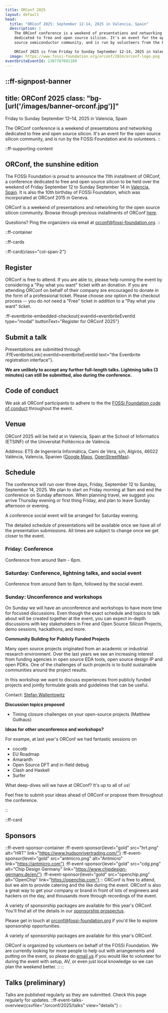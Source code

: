 ```yaml
---
title: ORConf 2025
layout: default
head:
  title: "ORConf 2025: September 12-14, 2025 in Valencia, Spain"
  description: |
    The ORConf conference is a weekend of presentations and networking
    dedicated to free and open source silicon. It's an event for the open
    source semiconductor community, and is run by volunteers from the FOSSi Foundation.

    ORConf 2025 is from Friday to Sunday September 12-14, 2025 in Valencia, Spain.
  image: https://www.fossi-foundation.org/orconf/2024/orconf-logo.png
eventbriteEventId: 1307787691189
---
```


::ff-signpost-banner
---
title: ORConf 2025
class: "bg-[url('/images/banner-orconf.jpg')]"
---

Friday to Sunday September 12&ndash;14, 2025 in Valencia, Spain

The ORConf conference is a weekend of presentations and networking dedicated to free and open source silicon. It's an event for the open source silicon community, and is run by the FOSSi Foundation and its volunteers.
::


::ff-supporting-content
## ORConf, the sunshine edition

The FOSSi Foundation is proud to announce the 11th installment of ORConf, a conference dedicated to free and open source silicon to be held over the weekend of Friday September 12 to Sunday September 14 in [Valencia, Spain](#venue). It is also the 10th birthday of FOSSi Foundation, which was incorporated at ORConf 2015 in Geneva.

ORConf is a weekend of presentations and networking for the open source silicon community. Browse through previous installments of ORConf [here](https://fossi-foundation.org/events/archive).

Questions? Ping the organizers via email at [orconf@fossi-foundation.org](mailto:orconf@fossi-foundation.org?subject=Question).
::




::ff-container

::ff-cards

  ::ff-card{class="col-span-2"}

  ## Register

  ORConf is free to attend.
  If you are able to, please help running the event by considering a "Pay what you want" ticket with an donation.
  If you are attending ORConf on behalf of their company are encouraged to donate in the form of a professional ticket.
  Please choose *one* option in the checkout process -- you do *not* need a "Free" ticket in addition to a "Pay what you want" ticket.

  :ff-eventbrite-embedded-checkout{:eventId=eventbriteEventId type="modal" buttonText="Register for ORConf 2025"}

  ## Submit a talk

  Presentations are submitted through :FfEventbriteLink{:eventId=eventbriteEventId text="the Eventbrite registration interface"}.

  **We are unlikely to accept any further full-length talks. Lightning talks (3 minutes) can still be submitted, also during the conference.**

  ## Code of conduct

  We ask all ORConf participants to adhere to the the [FOSSi Foundation code of conduct](/code-of-conduct) throughout the event.


  ## Venue

  ORConf 2025 will be held at in Valencia, Spain at the School of Informatics (ETSINF) of the Universitat Politècnica de València.

  Address: ETS de Ingeniería Informática, Camí de Vera, s/n, Algirós, 46022 València, Valencia, Spanien ([Google Maps](https://www.google.com/maps/place/UPV+-+ETS+Enginyeria+Inform%C3%A0tica+(ETSINF)/@39.482437,-0.346845,16z/data=!3m1!5s0xd60489ccfe58927:0x9e05d6ff2519e37b!4m6!3m5!1s0xd604883326cd6c7:0xded925519ef13eaf!8m2!3d39.482437!4d-0.346845!16s%2Fg%2F11c1qy0y7k?entry=ttu&g_ep=EgoyMDI1MDcwOS4wIKXMDSoASAFQAw%3D%3D), [OpenStreetMap](https://www.openstreetmap.org/?mlat=39.482388&mlon=-0.346922#map=19/39.482388/-0.346922)).

  ## Schedule

  The conference will run over three days, Friday, September 12 to Sunday, September 14, 2025.
  We plan to start on Friday morning at 9am and end the conference on Sunday afternoon.
  When planning travel, we suggest you arrive Thursday evening or first thing Friday, and plan to leave Sunday afternoon or evening.

  A conference social event will be arranged for Saturday evening.

  The detailed schedule of presentations will be available once we have all of the presentation submissions.
  All times are subject to change once we get closer to the event.

  ### Friday: Conference

  Conference from around 9am - 6pm.

  ### Saturday: Conference, lightning talks, and social event

  Conference from around 9am to 6pm, followed by the social event.

  ### Sunday: Unconference and workshops

  On Sunday we will have an unconference and workshops to have more time for focused discussions.
  Even though the exact schedule and topics to talk about will be created together at the event, you can expect in-depth discussions with key stakeholders in Free and Open Source Silicon Projects, demo sessions, hackathons, and more.

  **Community Building for Publicly Funded Projects**

  Many open source projects originated from an academic or industrial research environment. Over the last years we see an increasing interest from funding agencies in open source EDA tools, open source design IP and open PDKs. One of the challenges of such projects is to build sustainable communities around the project results.

  In this workshop we want to discuss experiences from publicly funded projects and jointly formulate goals and guidelines that can be useful.

  Contact: [Stefan Wallentowitz](mailto:stefan@fossi-foundation.org)

  **Discussion topics proposed**

  * Timing closure challenges on your open-source projects (Matthew Guthaus)

  **Ideas for other unconference and workshops?**

  For exampe, at last year's ORConf we had fantastic sessions on
  * cocotb
  * EU Roadmap
  * Amaranth
  * Open Source DFT and in-field debug
  * Clash and Haskell
  * Surfer

  What deep-dives will we have at ORConf?
  It's up to all of us!

  Feel free to submit your ideas ahead of ORConf or propose them throughout the conference.

  ::

  ::ff-card

  ## Sponsors

  ::ff-event-sponsor-container
    :ff-event-sponsor{level="gold" src="hrt.png" alt="HRT" link="https://www.hudsonrivertrading.com/"}
    :ff-event-sponsor{level="gold" src="antmicro.png" alt="Antmicro" link="https://antmicro.com"}
    :ff-event-sponsor{level="gold" src="cdg.png" alt="Chip Design Germany" link="https://www.chipdesign-germany.de/en/"}
    :ff-event-sponsor{level="gold" src="openchip.png" alt="OpenChip" link="https://openchip.com"}
  ::
  ORConf is free to attend, but we aim to provide catering and the like during the event. ORConf is also a great way to get your company or brand in front of lots of engineers and hackers on the day, and thousands more through recordings of the event.

  A variety of sponsorship packages are available for this year's ORConf.
  You'll find all of the details in our [sponsorship prospectus](ORConf-2025-Sponsorship-Prospectus.pdf).

  Please get in touch at [orconf@fossi-foundation.org](mailto:orconf@fossi-foundation.org?subject=Sponsorship) if you'd like to explore sponsorship opportunities.

  A variety of sponsorship packages are available for this year's ORConf.

  ORConf is organized by volunteers on behalf of the FOSSi Foundation. We are currently looking for more people to help out with arrangements and putting on the event, so please do [email us](mailto:orconf@fossi-foundation.org?subject=Volunteering) if you would like to volunteer for during the event with setup, AV, or even just local knowledge so we can plan the weekend better.
  ::
::



## Talks (preliminary)

Talks are published regularly as they are submitted.
Check this page regularly for updates.
::ff-event-talks-overview{csvfile="/orconf/2025/talks" view="details"}
::
